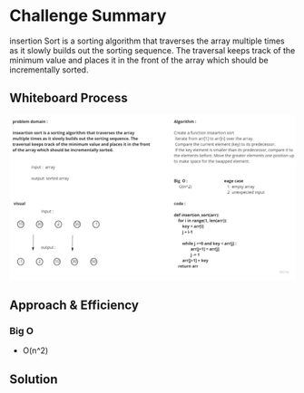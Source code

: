 # Challenge Summary
insertion Sort is a sorting algorithm that traverses the array multiple times as it slowly builds out the sorting sequence. The traversal keeps track of the minimum value and places it in the front of the array which should be incrementally sorted.

## Whiteboard Process
![](assets\insertion_sort.jpg)

## Approach & Efficiency
### Big O
 + O(n^2)

## Solution

